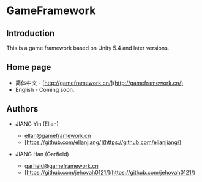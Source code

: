 ﻿# GameFramework

## Introduction

This is a game framework based on Unity 5.4 and later versions.

## Home page

- 简体中文 - [http://gameframework.cn/](http://gameframework.cn/)
- English - Coming soon.

## Authors

- JIANG Yin (Ellan)
  - ellan@gameframework.cn
  - [https://github.com/ellanjiang/](https://github.com/ellanjiang/)

- JIANG Han (Garfield)
  - garfield@gameframework.cn
  - [https://github.com/jehovah0121/](https://github.com/jehovah0121/)
